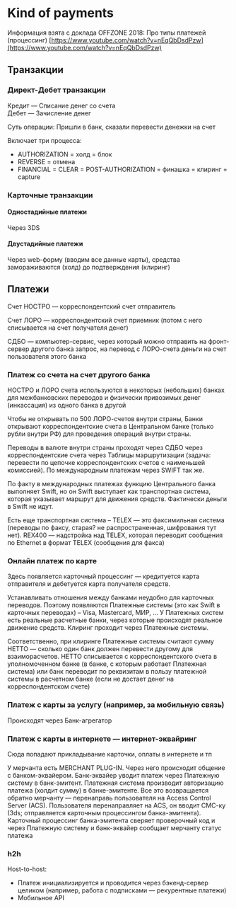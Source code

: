 # Kind of payments

Информация взята с доклада OFFZONE 2018: Про типы платежей (процессинг) [https://www.youtube.com/watch?v=nEqQbDsdPzw](https://www.youtube.com/watch?v=nEqQbDsdPzw)

## Транзакции

### Директ-Дебет транзакции

Кредит — Списание денег со счета\
Дебет — Зачисление денег

Суть операции: Пришли в банк, сказали перевести денежки на счет

Включает три процесса:

* AUTHORIZATION = холд = блок
* REVERSE = отмена
* FINANCIAL = CLEAR = POST-AUTHORIZATION = финашка = клиринг = capture

### Карточные транзакции

#### Одностадийные платежи

Через 3DS

#### Двустадийные платежи

Через web-форму (вводим все данные карты), средства замораживаются (холд) до подтверждения (клиринг)

## Платежи

Счет НОСТРО — корреспондентский счет отправитель

Счет ЛОРО — корреспондентский счет приемник (потом с него списывается на счет получателя денег)

СДБО — компьютер-сервис, через который можно отправить на фронт-сервер другого банка запрос, на перевод с ЛОРО-счета деньги на счет пользователя этого банка

### Платеж со счета на счет другого банка

НОСТРО и ЛОРО счета используются в некоторых (небольших) банках для межбанковских переводов и физически привозимых денег (инкассация) из одного банка в другой

Чтобы не открывать по 500 ЛОРО-счетов внутри страны, Банки открывают корреспондентские счета в Центральном банке (только рубли внутри РФ) для проведения операций внутри страны.

Переводы в валюте внутри страны проходят через СДБО через корреспондентские счета через Таблицы маршрутизации (задача: перевести по цепочке корреспондентских счетов с наименьшей комиссией). По международным платежам через SWIFT так же.

По факту в международных платежах функцию Центрального банка выполняет Swift, но он Swift выступает как транспортная система, которая указывает маршрут для движения средств. Фактически деньги в Swift не идут.

Есть еще транспортная система – TELEX — это факсимильная система (переводы по факсу, старая? не распространенная, шифрования тут нет). REX400 — надстройка над TELEX, которая переводит сообщения по Ethernet в формат TELEX (сообщения для факса)

### Онлайн платеж по карте

Здесь появляется карточный процессинг — кредитуется карта отправителя и дебетуется карта получателя средств.

Устанавливать отношения между банками неудобно для карточных переводов. Поэтому появляются Платежные системы (это как Swift в карточных переводах) – Visa, Mastercard, МИР, ... У Платежных систем есть реальные расчетные банки, через которые происходят реальное движение средств. Клиринг проходит через Платежные системы.

Соответственно, при клиринге Платежные системы считают сумму НЕТТО — сколько один банк должен перевести другому для взаиморасчетов. НЕТТО списывается с корреспондентского счета в уполномоченном банке (в банке, с которым работает Платежная система) или банк переводит по реквизитам в пользу платежной системы в расчетном банке (если не достает денег на корреспондентском счете)

### Платеж с карты за услугу (например, за мобильную связь)

Происходят через Банк-агрегатор

### Платеж с карты в интернете — интернет-эквайринг

Сюда попадают прикладывание карточки, оплаты в интернете и тп

У мерчанта есть MERCHANT PLUG-IN. Через него происходит общение с банком-эквайером. Банк-эквайер уводит платеж через Платежную систему в банк-эмитент. Платежная система производит авторизацию платежа (холдит сумму) в банке-эмитенте. Все это возвращается обратно мерчанту — перенаправь пользователя на Access Control Server (ACS). Пользователя перенаправляет на ACS, он вводит СМС-ку (3ds; отправляется карточным процессингом банка-эмитента). Карточный процессинг банка-эмитента сверяет проверочный код и через Платежную систему и банк-эквайер сообщает мерчанту статус платежа

### h2h

Host-to-host:

* Платеж инициализируется и проводится через бэкенд-сервер целиком (например, работа с подписками — рекурентные платежи)
* Мобильное API
